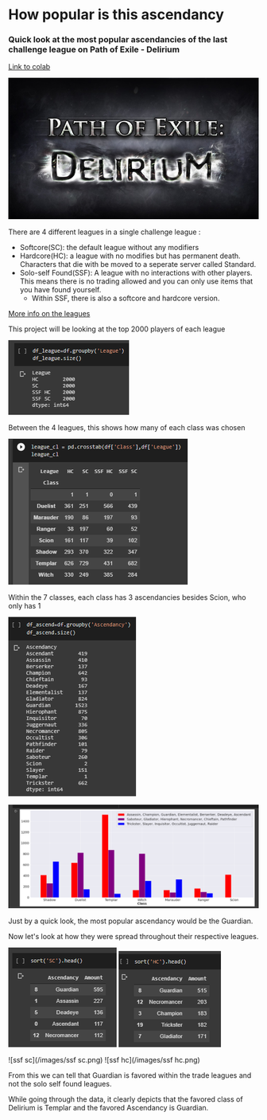 # How popular is this ascendancy

### Quick look at the most popular ascendancies of the last challenge league on Path of Exile - Delirium

[Link to colab](https://colab.research.google.com/drive/1650y40rFd9Jbb0jOARthdWLXU9sQEvUf#scrollTo=A2P-v-X6pGKW)

![Delirium Logo](Delirium_league_logo.png)


There are 4 different leagues in a single challenge league :
- Softcore(SC): the default league without any modifiers
- Hardcore(HC): a league with no modifies but has permanent death. Characters that die with be moved to a seperate server called Standard. 
- Solo-self Found(SSF): A league with no interactions with other players. This means there is no trading allowed and you can only use items that you have found yourself.
  - Within SSF, there is also a softcore and hardcore version.

[More info on the leagues](https://pathofexile.gamepedia.com/League)


This project will be looking at the top 2000 players of each league

![2000](/images/1.png)

Between the 4 leagues, this shows how many of each class was chosen

![base](/images/4.png)

Within the 7 classes, each class has 3 ascendancies besides Scion, who only has 1

![ascend](/images/2.png)

![spread](/images/5.png)

Just by a quick look, the most popular ascendancy would be the Guardian.

Now let's look at how they were spread throughout their respective leagues.

![sc](/images/sc.png) ![hc](/images/hc.png)

![ssf sc](/images/ssf sc.png) ![ssf hc](/images/ssf hc.png)

From this we can tell that Guardian is favored within the trade leagues and not the solo self found leagues.



While going through the data, it clearly depicts that the favored class of Delirium is Templar and the favored Ascendancy is Guardian. 
